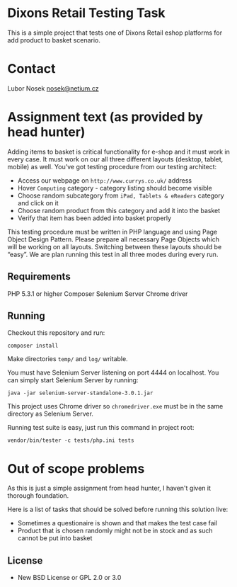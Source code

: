 Dixons Retail Testing Task
==========================

This is a simple project that tests one of Dixons Retail eshop platforms for add product to basket scenario.

Contact
=======

Lubor Nosek
nosek@netium.cz

Assignment text (as provided by head hunter)
============================================

Adding items to basket is critical functionality for e-shop and it must work in every case. It must work on our all three different layouts (desktop, tablet, mobile) as well.
You’ve got testing procedure from our testing architect:

- Access our webpage on `http://www.currys.co.uk/` address
- Hover `Computing` category - category listing should become visible
- Choose random subcategory from `iPad, Tablets & eReaders` category and click on it
- Choose random product from this category and add it into the basket
- Verify that item has been added into basket properly

This testing procedure must be written in PHP language and using Page Object Design Pattern.
Please prepare all necessary Page Objects which will be working on all layouts. Switching between these layouts should be “easy”. We are plan running this test in all three modes during every run.

Requirements
------------

PHP 5.3.1 or higher
Composer
Selenium Server
Chrome driver

Running
-------

Checkout this repository and run:

    composer install

Make directories `temp/` and `log/` writable.

You must have Selenium Server listening on port 4444 on localhost. You can simply start Selenium Server by running:
    
    java -jar selenium-server-standalone-3.0.1.jar

This project uses Chrome driver so `chromedriver.exe` must be in the same directory as Selenium Server.

Running test suite is easy, just run this command in project root:

    vendor/bin/tester -c tests/php.ini tests

Out of scope problems
=====================

As this is just a simple assignment from head hunter, I haven't given it thorough foundation.

Here is a list of tasks that should be solved before running this solution live:
- Sometimes a questionaire is shown and that makes the test case fail
- Product that is chosen randomly might not be in stock and as such cannot be put into basket


License
-------
- New BSD License or GPL 2.0 or 3.0

